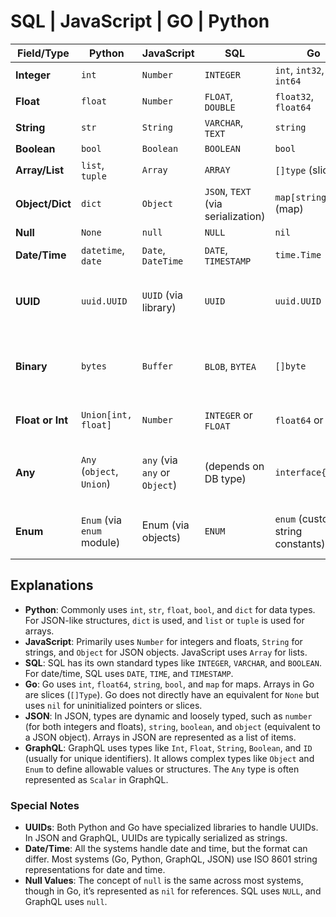 # SQL | JavaScript | GO | Python

| **Field/Type**   | **Python**                 | **JavaScript**                | **SQL**                            | **Go**                              | **JSON**                                           | **GraphQL**                                 |
| ---------------- | -------------------------- | ----------------------------- | ---------------------------------- | ----------------------------------- | -------------------------------------------------- | ------------------------------------------- |
| **Integer**      | `int`                      | `Number`                      | `INTEGER`                          | `int`, `int32`, `int64`             | `number`                                           | `Int`                                       |
| **Float**        | `float`                    | `Number`                      | `FLOAT`, `DOUBLE`                  | `float32`, `float64`                | `number`                                           | `Float`                                     |
| **String**       | `str`                      | `String`                      | `VARCHAR`, `TEXT`                  | `string`                            | `string`                                           | `String`                                    |
| **Boolean**      | `bool`                     | `Boolean`                     | `BOOLEAN`                          | `bool`                              | `true`, `false`                                    | `Boolean`                                   |
| **Array/List**   | `list`, `tuple`            | `Array`                       | `ARRAY`                            | `[]type` (slice)                    | `[]type` (array)                                   | `[Type]`                                    |
| **Object/Dict**  | `dict`                     | `Object`                      | `JSON`, `TEXT` (via serialization) | `map[string]Type` (map)             | `object`                                           | `Object`                                    |
| **Null**         | `None`                     | `null`                        | `NULL`                             | `nil`                               | `null`                                             | `null`                                      |
| **Date/Time**    | `datetime`, `date`         | `Date`, `DateTime`            | `DATE`, `TIMESTAMP`                | `time.Time`                         | `string` (ISO 8601)                                | `DateTime`                                  |
| **UUID**         | `uuid.UUID`                | `UUID` (via library)          | `UUID`                             | `uuid.UUID`                         | `string` (UUID string)                             | `ID` (commonly used for unique identifiers) |
| **Binary**       | `bytes`                    | `Buffer`                      | `BLOB`, `BYTEA`                    | `[]byte`                            | `string` (Base64)                                  | (No specific type, usually as string)       |
| **Float or Int** | `Union[int, float]`        | `Number`                      | `INTEGER` or `FLOAT`               | `float64` or `int`                  | `number`                                           | `Float` (can be int or float)               |
| **Any**          | `Any` (`object`, `Union`)  | `any` (via `any` or `Object`) | (depends on DB type)               | `interface{}`                       | `any` (using `interface{}` for complex or unknown) | `Any` (usually as `Scalar` type)            |
| **Enum**         | `Enum` (via `enum` module) | Enum (via objects)            | `ENUM`                             | `enum` (custom or string constants) | `string` (set of allowed values)                   | `enum` (with specific allowed values)       |

## **Explanations**

- **Python**: Commonly uses `int`, `str`, `float`, `bool`, and `dict` for data types. For JSON-like structures, `dict` is used, and `list` or `tuple` is used for arrays.
- **JavaScript**: Primarily uses `Number` for integers and floats, `String` for strings, and `Object` for JSON objects. JavaScript uses `Array` for lists.
- **SQL**: SQL has its own standard types like `INTEGER`, `VARCHAR`, and `BOOLEAN`. For date/time, SQL uses `DATE`, `TIME`, and `TIMESTAMP`.
- **Go**: Go uses `int`, `float64`, `string`, `bool`, and `map` for maps. Arrays in Go are slices (`[]Type`). Go does not directly have an equivalent for `None` but uses `nil` for uninitialized pointers or slices.
- **JSON**: In JSON, types are dynamic and loosely typed, such as `number` (for both integers and floats), `string`, `boolean`, and `object` (equivalent to a JSON object). Arrays in JSON are represented as a list of items.
- **GraphQL**: GraphQL uses types like `Int`, `Float`, `String`, `Boolean`, and `ID` (usually for unique identifiers). It allows complex types like `Object` and `Enum` to define allowable values or structures. The `Any` type is often represented as `Scalar` in GraphQL.

### **Special Notes**

- **UUIDs**: Both Python and Go have specialized libraries to handle UUIDs. In JSON and GraphQL, UUIDs are typically serialized as strings.
- **Date/Time**: All the systems handle date and time, but the format can differ. Most systems (Go, Python, GraphQL, JSON) use ISO 8601 string representations for date and time.
- **Null Values**: The concept of `null` is the same across most systems, though in Go, it’s represented as `nil` for references. SQL uses `NULL`, and GraphQL uses `null`.
